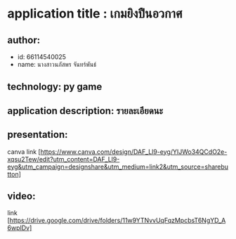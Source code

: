 # application title : เกมยิงปืนอวกาศ

## author: 
  * id: 66114540025
  * name: นางสาวนภัสพร จันทร์พันธ์
    
## technology: py game

## application description: รายละเอียดนะ

## presentation: 
  canva link [https://www.canva.com/design/DAF_Ll9-eyg/YIJWo34QCdO2e-xqsu2Tew/edit?utm_content=DAF_Ll9-eyg&utm_campaign=designshare&utm_medium=link2&utm_source=sharebutton]

## video: 
  link [https://drive.google.com/drive/folders/11w9YTNvvUqFqzMpcbsT6NgYD_A6wpIDv]
